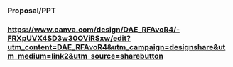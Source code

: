 ### Proposal/PPT
### https://www.canva.com/design/DAE_RFAvoR4/-FRXpUVX4SD3w30OViRSxw/edit?utm_content=DAE_RFAvoR4&utm_campaign=designshare&utm_medium=link2&utm_source=sharebutton